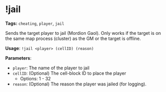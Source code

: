 # !jail

**Tags:** `cheating`, `player`, `jail`

Sends the target player to jail (Mordion Gaol).
Only works if the target is on the same map process (cluster) as the GM or the target is offline.

**Usage**: `!jail <player> (cellID) (reason)`

**Parameters**:
- `player`: The name of the player to jail
- `cellID`: (Optional) The cell-block ID to place the player
  - Options: 1 - 32
- `reason`: (Optional) The reason the player was jailed (for logging).
